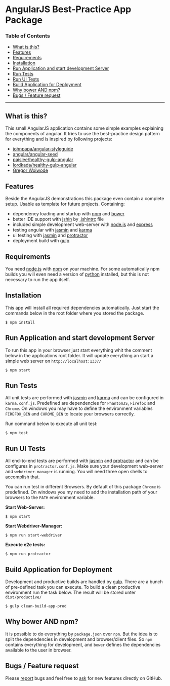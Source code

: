 # AngularJS Best-Practice App Package

### Table of Contents
* [What is this?](#what-is-this)
* [Features](#features)
* [Requirements](#requirements)
* [Installation](#installation)
* [Run Application and start development Server](#run-application-and-start-development-server)
* [Run Tests](#run-tests)
* [Run UI Tests](#run-ui-tests)
* [Build Application for Deployment](#build-application-for-deployment)
* [Why bower AND npm?](#why-bower-and-npm)
* [Bugs / Feature request](#bugs--feature-request)

---

## What is this?
This small AngularJS application contains some simple examples explaining the components of angular.
It tries to use the best-practice design pattern for everything and is inspired by following projects:
- [johnpapa/angular-styleguide](https://github.com/johnpapa/angular-styleguide)
- [angular/angular-seed](https://github.com/angular/angular-seed)
- [paislee/healthy-gulp-angular](https://github.com/paislee/healthy-gulp-angular)
- [lordkada/healthy-gulp-angular](https://github.com/lordkada/healthy-gulp-angular)
- [Gregor Woiwode](https://github.com/GregOnNet)

## Features
Beside the AngularJS demonstrations this package even contain a complete setup.
Usable as template for future projects.
Containing:
- dependency loading and startup with [npm](http://npmjs.com) and [bower](http://bower.io)
- better IDE support with [jshin](http://jshint.com) by [.jshintrc](https://github.com/jshint/jshint/blob/master/examples/.jshintrc) file
- included simple development web-server with [node.js](http://nodejs.org) and [express](http://expressjs.com)
- testing angular with [jasmin](https://jasmine.github.io) and [karma](https://karma-runner.github.io)
- ui testing with [jasmin](https://jasmine.github.io) and [protractor](https://angular.github.io/protractor)
- deployment build with [gulp](http://gulpjs.com)

## Requirements
You need [node.js](http://nodejs.org) with [npm](http://npmjs.com) on your machine.
For some automatically npm builds you will even need a version of [python](http://www.python.org) installed, but this is not necessary to run the app itself.

## Installation
This app will install all required dependencies automatically. 
Just start the commands below in the root folder where you stored the package.
```SH
$ npm install
```

## Run Application and start development Server
To run this app in your browser just start everything whit the comment below in the applications root folder.
It will update everything an start a simple web server on ``http://localhost:1337/``
```SH
$ npm start
```

## Run Tests
All unit tests are performed with [jasmin](https://jasmine.github.io) and [karma](https://karma-runner.github.io) and can be configured in `karma.conf.js`.
Predefined are dependencies for `PhantomJS`, `Firefox` and `Chrome`.
On windows you may have to define the environment variables `FIREFOX_BIN` and `CHROME_BIN` to locate your browsers correctly.

Run command below to execute all unit test:
```SH
$ npm test
```

## Run UI Tests
All end-to-end tests are performed with [jasmin](https://jasmine.github.io) and [protractor](https://angular.github.io/protractor) and can be configures in `protractor.conf.js`.
Make sure your development web-server and `webdriver-manager` is running.
You will need three open shells to accomplish that. 

You can run test in different Browsers.
By default of this package `Chrome` is predefined.
On windows you my need to add the installation path of your browsers to the `PATH` environment variable.

**Start Web-Server:**
```SH
$ npm start
```
**Start Webdriver-Manager:**
```SH
$ npm run start-webdriver
```
**Execute e2e tests:**
```SH
$ npm run protractor
```

## Build Application for Deployment
Development and productive builds are handled by [gulp](http://gulpjs.com).
There are a bunch of pre-defined task you can execute.
To build a clean productive environment run the task below.
The result will be stored unter `dist/productive/`
```SH
$ gulp clean-build-app-prod
```

## Why bower AND npm?
It is possible to do everything by `package.json` over `npn`.
But the idea is to split the dependencies in development and browser/client files.
So `npm` contains everything for development, and `bower` defines the dependencies available to the user in browser.

## Bugs / Feature request
Please [report](http://github.com/eisbehr-/angular-best-practice/issues) bugs and feel free to [ask](http://github.com/eisbehr-/angular-best-practice/issues) for new features directly on GitHub.

